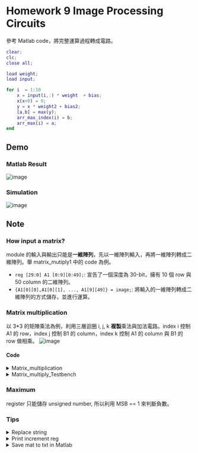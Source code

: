 # Homework 9 Image Processing Circuits
參考 Matlab code，將完整運算過程轉成電路。
```matlab
clear;
clc;
close all; 

load weight;
load input;

for i  = 1:10
    x = input(i,:) * weight  + bias;
    x(x<0) = 0;
    y = x * weight2 + bias2;
    [a,b] = max(y);
    arr_max_index(i) = b; 
    arr_max(i) = a;
end 
```

## Demo
### Matlab Result
![image](https://github.com/frankxaio/Seminar/assets/13852250/3051da4d-1b45-43e2-a92d-65dec757e06a)
### Simulation
![image](https://github.com/frankxaio/Seminar/assets/13852250/56b53564-05fa-481e-a3ae-975f75a053f8)


## Note
### How input a matrix?
module 的輸入與輸出只能是**一維陣列**，先以一維陣列輸入，再將一維陣列轉成二維陣列。舉 matrix_mutiply1 中的 code 為例。
- `reg [29:0] A1 [0:9][0:49];`: 宣告了一個深度為 30-bit，擁有 10 個 row 與 50 column 的二維陣列。
- `{A1[0][0],A1[0][1], ..., A1[9][49]} = image;`: 將輸入的一維陣列轉成二維陣列的方式儲存，並進行運算。

### Matrix multiplication
以 3*3 的矩陣乘法為例，利用三層迴圈 i, j, k **複製**乘法與加法電路。index i 控制 A1 的 row，index j 控制 B1 的 column，index k 控制 A1 的 column 與 B1 的 row 做相乘。
![image](https://github.com/frankxaio/Seminar/assets/13852250/2c077c42-f9cc-4584-b9c1-44c928b86777)

#### Code
<details>
<summary> Matrix_multiplication </summary>

```verilog
`timescale 1ns / 1ps

module Calculator(A,B,Result);

	input [143:0] A;
	input [143:0] B;
	output [143:0] Result;
	
	reg [143:0] Result;
	reg [15:0] A1 [0:2][0:2];
	reg [15:0] B1 [0:2][0:2];
	reg [15:0] Res1 [0:2][0:2];
	
	integer i,j,k;
	
	always@ (A or B)
	begin
		//We convert the 1D arrays into 2D
		{A1[0][0],A1[0][1],A1[0][2],A1[1][0],A1[1][1],A1[1][2],A1[2][0],A1[2][1],A1[2][2]} = A;
		{B1[0][0],B1[0][1],B1[0][2],B1[1][0],B1[1][1],B1[1][2],B1[2][0],B1[2][1],B1[2][2]} = B;
		{Res1[0][0],Res1[0][1],Res1[0][2],Res1[1][0],Res1[1][1],Res1[1][2],Res1[2][0],Res1[2][1],Res1[2][2]} = 144'd0;
		
		i=0; j=0; k=0;
		
		//$display ("Multiplying");
		
		for(i=0;i<3;i=i+1)
		begin
			for(j=0;j<3;j=j+1)
			begin
				for(k=0;k<3;k=k+1)
				begin
					Res1[i][j]=Res1[i][j]+ (A1[i][k]*B1[k][j]);
				end
			end
		end
		
		Result = {Res1[0][0],Res1[0][1],Res1[0][2],Res1[1][0],Res1[1][1],Res1[1][2],Res1[2][0],Res1[2][1],Res1[2][2]};
	end

endmodule
```
</details>

<details>
<summary> Matrix_multiply_Testbench </summary>

```verilog
`timescale 1ns / 1ps

module test_bench;
	
	reg [143:0] A;
	reg [143:0] B;
	
	wire [143:0] Answer;
	
	Calculator calculator(.A(A), .B(B), .Result(Answer));
	
	initial begin
		
		//Initial inputs
		A={16'd1,16'd2,16'd3,16'd4,16'd5,16'd6,16'd7,16'd8,16'd9};
		B={16'd7,16'd3,16'd5,16'd12,16'd11,16'd17,16'd20,16'd3,16'd0};
		
	end
    
   
endmodule
```
</details>

### Maximum 
register 只能儲存 unsigned number, 所以利用 MSB == 1 來判斷負數。

### Tips

<details>
<summary> Replace string </summary>

```python
username = " na me "
username = username.replace(' ','')
print(username)
```
</details>

<details>
<summary> Print increment reg  </summary>

```python
for i in range(20):
    for j in range(10):
        print("B1[%d][%d]" %(i,j), end=",")
```
</details>

<details>
<summary> Save mat to txt in Matlab </summary>
 
```matlab
fid = fopen('data.txt','wt');   % data.txt為寫入檔名
matrix = M;                 % M 為要儲存的矩陣
[m,n]=size(matrix);                      
 for i=1:1:m
   for j=1:1:n
      if j==n
        fprintf(fid,'%d\n',matrix(i,j));
     else
       fprintf(fid,'%d\t',matrix(i,j));
      end
   end
end
fclose(fid);
```
</details>
